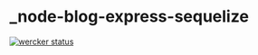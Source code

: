# _node-blog-express-sequelize

[![wercker status](https://app.wercker.com/status/bf28d16a2388db093e719b6fa1b2f1e6/m "wercker status")](https://app.wercker.com/project/bykey/bf28d16a2388db093e719b6fa1b2f1e6)
